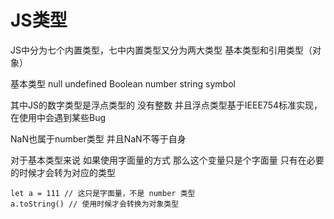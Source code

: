 # JS类型

JS中分为七个内置类型，七中内置类型又分为两大类型 基本类型和引用类型（对象）

基本类型 null undefined Boolean number string symbol

其中JS的数字类型是浮点类型的 没有整数 并且浮点类型基于IEEE754标准实现，在使用中会遇到某些Bug

NaN也属于number类型 并且NaN不等于自身

对于基本类型来说 如果使用字面量的方式 那么这个变量只是个字面量 只有在必要的时候才会转为对应的类型

~~~
let a = 111 // 这只是字面量，不是 number 类型
a.toString() // 使用时候才会转换为对象类型
~~~

